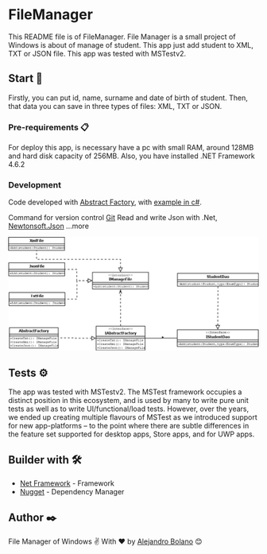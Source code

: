 # FileManager
This README file is of FileManager. 
File Manager is a small project of Windows is about of manage of student. This app just add student to XML, TXT or JSON file. 
This app was tested with MSTestv2. 

## Start 🚀

Firstly, you can put id, name, surname and date of birth of student. Then, that data you can save in three types of files: XML, TXT or JSON.

### Pre-requirements 📋

For deploy this app, is necessary have a pc with small RAM, around 128MB and hard disk capacity of 256MB. Also, you have installed .NET Framework 4.6.2

### Development

Code developed with [Abstract Factory](https://refactoring.guru/design-patterns/abstract-factory), with [example in c#](https://refactoring.guru/design-patterns/abstract-factory/csharp/example).

Command for version control [Git](https://www.git-scm.com/docs/git/1.7.7)
Read and write Json with .Net, [Newtonsoft.Json](https://www.luisllamas.es/crear-y-leer-ficheros-json-facilmente-en-c-con-jsonnet/)
...more

![Class Diagram](https://github.com/alejandrobolano/FileManager/blob/master/Uml/UML-Class%20Diagram.png)
## Tests ⚙️

The app was tested with MSTestv2.
The MSTest framework occupies a distinct position in this ecosystem, and is used by many to write pure unit tests as well as to write UI/functional/load tests. However, over the years, we ended up creating multiple flavours of MSTest as we introduced support for new app-platforms – to the point where there are subtle differences in the feature set supported for desktop apps, Store apps, and for UWP apps.

## Builder with 🛠️

* [Net Framework](https://dotnet.microsoft.com/download/dotnet-framework) - Framework
* [Nugget](https://www.nuget.org/) - Dependency Manager

## Author ✒️

File Manager of Windows ✌
With ❤️ by [Alejandro Bolano](https://github.com/alejandrobolano) 😊
